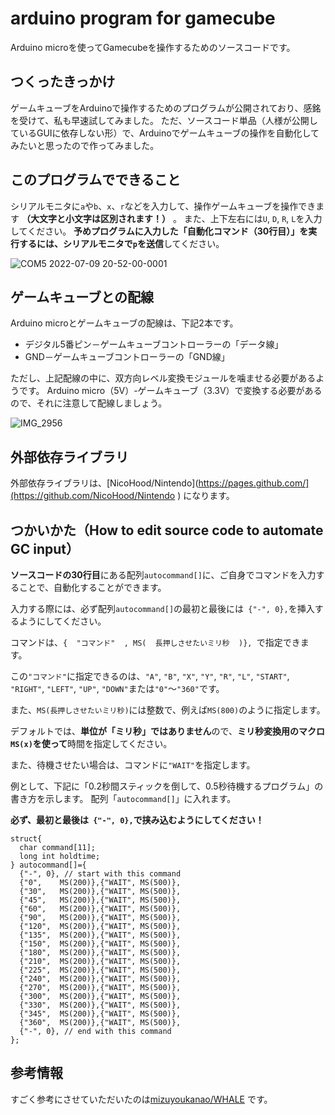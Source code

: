 # arduino program for gamecube
Arduino microを使ってGamecubeを操作するためのソースコードです。

## つくったきっかけ
ゲームキューブをArduinoで操作するためのプログラムが公開されており、感銘を受けて、私も早速試してみました。
ただ、ソースコード単品（人様が公開しているGUIに依存しない形）で、Arduinoでゲームキューブの操作を自動化してみたいと思ったので作ってみました。

## このプログラムでできること
シリアルモニタに`a`や`b`、`x`、`r`などを入力して、操作ゲームキューブを操作できます **（大文字と小文字は区別されます！）** 。
また、上下左右には`U`, `D`, `R`, `L`を入力してください。
**予めプログラムに入力した「自動化コマンド（30行目）」を実行するには、シリアルモニタで`p`を送信**してください。

![COM5 2022-07-09 20-52-00-0001](https://user-images.githubusercontent.com/107760099/178104546-7caae22c-8ba5-45ea-b1e0-5bc9f34169bb.gif)

## ゲームキューブとの配線

Arduino microとゲームキューブの配線は、下記2本です。
 * デジタル5番ピン－ゲームキューブコントローラーの「データ線」
 * GND－ゲームキューブコントローラーの「GND線」

ただし、上記配線の中に、双方向レベル変換モジュールを噛ませる必要があるようです。
Arduino micro（5V）-ゲームキューブ（3.3V）で変換する必要があるので、それに注意して配線しましょう。

![IMG_2956](https://user-images.githubusercontent.com/107760099/178104884-67e520d4-35b6-411b-a827-51acd4d0fddc.jpg)


## 外部依存ライブラリ
外部依存ライブラリは、[NicoHood/Nintendo](https://pages.github.com/](https://github.com/NicoHood/Nintendo ) になります。


## つかいかた（How to edit source code to automate GC input）
**ソースコードの30行目**にある配列`autocommand[]`に、ご自身でコマンドを入力することで、自動化することができます。

入力する際には、必ず配列`autocommand[]`の最初と最後には` {"-", 0},`を挿入するようにしてください。

コマンドは、`{  "コマンド"  , MS(  長押しさせたいミリ秒  )}, `で指定できます。

この`"コマンド"`に指定できるのは、`"A"`, `"B"`, `"X"`, `"Y"`, `"R"`, `"L"`, `"START"`, `"RIGHT"`, `"LEFT"`, `"UP"`, `"DOWN"`または`"0"`～`"360"`です。

また、`MS(長押しさせたいミリ秒)`には整数で、例えば`MS(800)`のように指定します。

デフォルトでは、**単位が「ミリ秒」ではありません**ので、**ミリ秒変換用のマクロ`MS(x)`を使って**時間を指定してください。


また、待機させたい場合は、コマンドに`"WAIT"`を指定します。

例として、下記に「0.2秒間スティックを倒して、0.5秒待機するプログラム」の書き方を示します。
配列「`autocommand[]`」に入れます。

**必ず、最初と最後は`  {"-", 0}, `で挟み込むようにしてください！**

```
struct{
  char command[11];
  long int holdtime;
} autocommand[]={
  {"-", 0}, // start with this command
  {"0",    MS(200)},{"WAIT", MS(500)},
  {"30",   MS(200)},{"WAIT", MS(500)},
  {"45",   MS(200)},{"WAIT", MS(500)},
  {"60",   MS(200)},{"WAIT", MS(500)},
  {"90",   MS(200)},{"WAIT", MS(500)},
  {"120",  MS(200)},{"WAIT", MS(500)},
  {"135",  MS(200)},{"WAIT", MS(500)},
  {"150",  MS(200)},{"WAIT", MS(500)},
  {"180",  MS(200)},{"WAIT", MS(500)},
  {"210",  MS(200)},{"WAIT", MS(500)},
  {"225",  MS(200)},{"WAIT", MS(500)},
  {"240",  MS(200)},{"WAIT", MS(500)},
  {"270",  MS(200)},{"WAIT", MS(500)},
  {"300",  MS(200)},{"WAIT", MS(500)},
  {"330",  MS(200)},{"WAIT", MS(500)},
  {"345",  MS(200)},{"WAIT", MS(500)},
  {"360",  MS(200)},{"WAIT", MS(500)},
  {"-", 0}, // end with this command
};
```

## 参考情報
すごく参考にさせていただいたのは[mizuyoukanao/WHALE](https://github.com/mizuyoukanao/WHALE ) です。
